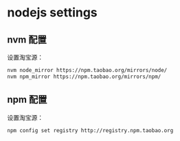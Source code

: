 # nodejs settings

## nvm 配置

设置淘宝源：
```bash
nvm node_mirror https://npm.taobao.org/mirrors/node/
nvm npm_mirror https://npm.taobao.org/mirrors/npm/
```

## npm 配置

设置淘宝源：
```bash
npm config set registry http://registry.npm.taobao.org
```